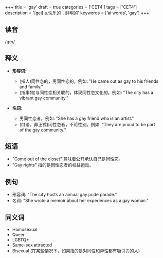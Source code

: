 +++
title = 'gay'
draft = true
categories = ['CET4']
tags = ['CET4']
description = '[gei] a.快乐的；鲜明的'
keywords = ['ai words', 'gay']
+++

## 读音
/ɡeɪ/

## 释义
- **形容词**: 
    - (指人)同性恋的，男同性恋的。例如: "He came out as gay to his friends and family."
    - (指事物)与同性恋相关联的，体现同性恋文化的。例如: "The city has a vibrant gay community."

- **名词**:
    - 男同性恋者。例如: "She has a gay friend who is an artist."
    - (口语，非正式)同性恋者，不论性别。例如: "They are proud to be part of the gay community."

## 短语
- "Come out of the closet" 意味着公开承认自己是同性恋。
- "Gay rights" 指的是同性恋者的权益运动。

## 例句
- 形容词: "The city hosts an annual gay pride parade."
- 名词: "She wrote a memoir about her experiences as a gay woman."

## 同义词
- Homosexual
- Queer
- LGBTQ+
- Same-sex attracted
- Bisexual (在某些情况下，如果指的是对同性和异性都有吸引力的人)
